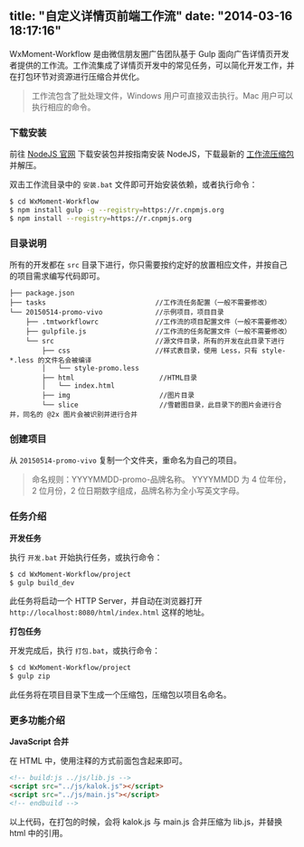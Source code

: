 title: "自定义详情页前端工作流"
date: "2014-03-16 18:17:16"
---

WxMoment-Workflow 是由微信朋友圈广告团队基于 Gulp 面向广告详情页开发者提供的工作流。工作流集成了详情页开发中的常见任务，可以简化开发工作，并在打包环节对资源进行压缩合并优化。

> 工作流包含了批处理文件，Windows 用户可直接双击执行。Mac 用户可以执行相应的命令。

### 下载安装

前往 [NodeJS 官网](https://nodejs.org/) 下载安装包并按指南安装 NodeJS，下载最新的 [工作流压缩包](https://github.com/TmT/WxMoment-Workflow/releases) 并解压。

双击工作流目录中的 `安装.bat` 文件即可开始安装依赖，或者执行命令：

```bash
$ cd WxMoment-Workflow
$ npm install gulp -g --registry=https://r.cnpmjs.org
$ npm install --registry=https://r.cnpmjs.org
```

### 目录说明

所有的开发都在 `src` 目录下进行，你只需要按约定好的放置相应文件，并按自己的项目需求编写代码即可。

```text
├── package.json
├── tasks                           //工作流任务配置（一般不需要修改）
└── 20150514-promo-vivo             //示例项目，项目目录
    ├── .tmtworkflowrc              //工作流的项目配置文件（一般不需要修改）
    ├── gulpfile.js                 //工作流的任务配置文件（一般不需要修改）
    └── src                         //源文件目录，所有的开发在此目录下进行
        ├── css                     //样式表目录，使用 Less，只有 style-*.less 的文件名会被编译
        │   └── style-promo.less
        ├── html                     //HTML目录
        │   └── index.html            
        ├── img                      //图片目录 
        └── slice                    //雪碧图目录，此目录下的图片会进行合并，同名的 @2x 图片会被识别并进行合并
```

### 创建项目

从 `20150514-promo-vivo` 复制一个文件夹，重命名为自己的项目。

> 命名规则：YYYYMMDD-promo-品牌名称。
> YYYYMMDD 为 4 位年份，2 位月份，2 位日期数字组成，品牌名称为全小写英文字母。


### 任务介绍

**开发任务**

执行 `开发.bat` 开始执行任务，或执行命令：

```bash
$ cd WxMoment-Workflow/project
$ gulp build_dev
```

此任务将启动一个 HTTP Server，并自动在浏览器打开 `http://localhost:8080/html/index.html` 这样的地址。

**打包任务**

开发完成后，执行 `打包.bat`，或执行命令：

```bash
$ cd WxMoment-Workflow/project
$ gulp zip
```

此任务将在项目目录下生成一个压缩包，压缩包以项目名命名。

### 更多功能介绍

**JavaScript 合并**

在 HTML 中，使用注释的方式前面包含起来即可。

```html
<!-- build:js ../js/lib.js -->
<script src="../js/kalok.js"></script>
<script src="../js/main.js"></script>
<!-- endbuild -->
```
以上代码，在打包的时候，会将 kalok.js 与 main.js 合并压缩为 lib.js，并替换 html 中的引用。